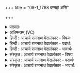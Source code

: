 +++
title = "09-1_1788 बण्महां असि"

+++
<details><summary>पदपाठः</summary>

ब꣢ट्। म꣣हा꣢न्। अ꣣सि। सूर्य। ब꣢ट्। आ꣣दित्य। आ। दित्य। म꣢हान्। अ꣣सि। महः꣢। ते꣣। सतः꣢। म꣣हिमा꣢। प꣣निष्टम। मह्ना꣢। दे꣣व। महा꣢न्। अ꣣सि। १७८८।
</details>

<details><summary>अधिमन्त्रम् (VC)</summary>

- सूर्यः
- जमदग्निर्भार्गवः
- बार्हतः प्रगाथः (विषमा बृहती, समा सतोबृहती)
- मध्यमः
</details>

<details><summary>हिन्दी : आचार्य रामनाथ वेदालंकार - विषयः</summary>

प्रथम ऋचा पूर्वार्चिक में २७६ क्रमाङ्क पर परमात्मा,राजा और आचार्य के विषय में व्याख्यात की गयी थी। यहाँ सूर्य के दृष्टान्त से जीवात्मा को उद्बोधन दे रहे हैं।
</details>

<details><summary>हिन्दी : आचार्य रामनाथ वेदालंकार - पदार्थः</summary>

पदार्थान्वयभाषाः -  (बट्) सचमुच, हे (सूर्य) सूर्य ! तू (महान् असि) विशाल है, (बट्) सचमुच हे (आदित्य) आदित्य ! तू (महान् असि) महान् है। हे (पनिष्टम) सौरमण्डल में सबसे अधिक स्तुति योग्य ! (महः सतः ते) तुझ तेजस्वी की (महिमा) महिमा अद्भुत है। हे (देव) प्रकाशक ! तू (मह्ना) महिमा से (महान् असि) महान् है—यह सूर्य की अन्योक्ति से जीवात्मा को कहा गया है ॥१॥ यहाँ अन्योक्ति अलङ्कार है ॥१॥
</details>

<details><summary>हिन्दी : आचार्य रामनाथ वेदालंकार - भावार्थः</summary>

भावार्थभाषाः -  सूर्य परिणाम में महान् है,क्योंकि उसकी परिधि आठ लाख कोस की लम्बाई से भी अधिक है;कर्म से महान् है,क्योंकि सब ग्रहोपग्रहों का प्रकाशक और जीवनाधार है;गुरुत्वाकर्षण में महान् है,क्योंकि सब आकाशीय पिण्डों को अपने आकषर्ण से धारण किये हुए है;ज्योति में महान् है,क्योंकि ज्योति का पुञ्ज ही है। इसी प्रकार मनुष्य के आत्मा में भी बहुत बड़ी शक्ति निहित है,उसे पहचानकर वह महान् कर्मों को करे,यह उसे उद्बोधन दिया गया है ॥१॥
</details>

<details><summary>संस्कृत : आचार्य रामनाथ वेदालंकार - विषयः</summary>

तत्र प्रथमा ऋक् पूर्वार्चिके २७६ क्रमाङ्के परमात्मनृपत्याचार्यविषये व्याख्याता। अत्रादित्यदृष्टान्तेन जीवात्मा प्रोद्बोध्यते।
</details>

<details><summary>संस्कृत : आचार्य रामनाथ वेदालंकार - पदार्थः</summary>

पदार्थान्वयभाषाः -  (बट्) सत्यम्, हे (सूर्य) भास्कर ! त्वम् (महान् असि) विशालोऽसि, (बट्) सत्यम्, हे (आदित्य) दिवाकर ! त्वम् (महान् असि) महत्त्वोपेतोऽसि। हे (पनिष्टम) सौरमण्डले स्तुत्यतम ! [पण व्यवहारे स्तुतौ च। पन्यते स्तूयते यः स पनिः, अतिशयेन पनिः पनिष्टमः, मध्ये सुडागमश्छान्दसः, तस्य षत्वं च।] (महः सतः ते) तेजस्विनः सतः तव (महिमा) गरिमा, अद्भुतोऽस्ति। हे (देव) प्रकाशक ! त्वम् (मह्ना) महिम्ना (महान् असि) गौरवपूर्णोऽसि—इति सूर्यस्य अन्योक्त्या जीवात्मानमाह ॥१॥२ अत्रान्योक्तिरलङ्कारः ॥१॥
</details>

<details><summary>संस्कृत : आचार्य रामनाथ वेदालंकार - भावार्थः</summary>

भावार्थभाषाः -  सूर्यः परिमाणेन महान् तत्परिधेरष्टलक्षक्रोशद्राघिम्नोऽप्यधिकत्वात्,कर्मभिर्महान् समस्तग्रहोपग्रहाणां प्रकाशकत्वाज्जीवनाधारत्वाच्च,गुरुत्वाकर्षणेन महान् सर्वेषां खगोलपिण्डानामाकर्षणेन धारकत्वात्,ज्योतिषा च महान् ज्योतिष्पुञ्जत्वात्। तथैव मनुष्यस्यात्मन्यपि महती शक्तिर्निहितास्ति,तां परिचित्य स महान्ति कर्माणि कुर्यादित्युद्बोधनम् ॥१॥
</details>
